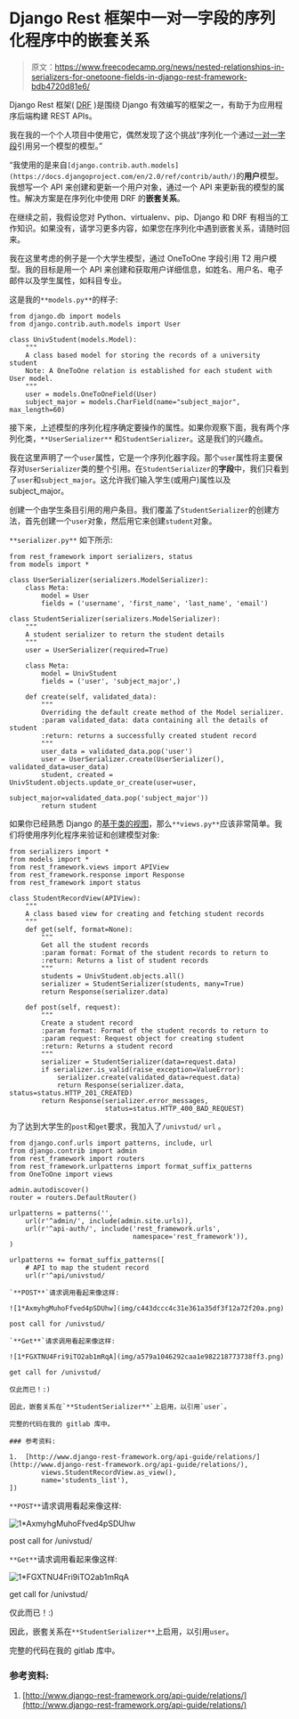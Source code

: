 # Django Rest 框架中一对一字段的序列化程序中的嵌套关系

> 原文：<https://www.freecodecamp.org/news/nested-relationships-in-serializers-for-onetoone-fields-in-django-rest-framework-bdb4720d81e6/>

Django Rest 框架( [DRF](http://www.django-rest-framework.org/) )是围绕 Django 有效编写的框架之一，有助于为应用程序后端构建 REST APIs。

我在我的一个个人项目中使用它，偶然发现了这个挑战“序列化一个通过[一对一字段](https://docs.djangoproject.com/en/1.11/ref/models/fields/#django.db.models.OneToOneField)引用另一个模型的模型。”

“我使用的是来自`[django.contrib.auth.models](https://docs.djangoproject.com/en/2.0/ref/contrib/auth/)`的**用户**模型。我想写一个 API 来创建和更新一个用户对象，通过一个 API 来更新我的模型的属性。解决方案是在序列化中使用 DRF 的**嵌套关系**。

在继续之前，我假设您对 Python、virtualenv、pip、Django 和 DRF 有相当的工作知识。如果没有，请学习更多内容，如果您在序列化中遇到嵌套关系，请随时回来。

我在这里考虑的例子是一个大学生模型，通过 OneToOne 字段引用 T2 用户模型。我的目标是用一个 API 来创建和获取用户详细信息，如姓名、用户名、电子邮件以及学生属性，如科目专业。

这是我的`**models.py**`的样子:

```
from django.db import models
from django.contrib.auth.models import User

class UnivStudent(models.Model):
    """
    A class based model for storing the records of a university student
    Note: A OneToOne relation is established for each student with User model.
    """
    user = models.OneToOneField(User)
    subject_major = models.CharField(name="subject_major", max_length=60)
```

接下来，上述模型的序列化程序确定要操作的属性。如果你观察下面，我有两个序列化类，`**UserSerializer**` 和`StudentSerializer`。这是我们的兴趣点。

我在这里声明了一个`user`属性，它是一个序列化器字段。那个`user`属性将主要保存对`UserSerializer`类的整个引用。在`StudentSerializer`的**字段**中，我们只看到了`user`和`subject_major`。这允许我们输入学生(或用户)属性以及 subject_major。

创建一个由学生条目引用的用户条目。我们覆盖了`StudentSerializer`的创建方法，首先创建一个`user`对象，然后用它来创建`student`对象。

`**serializer.py**` 如下所示:

```
from rest_framework import serializers, status
from models import *

class UserSerializer(serializers.ModelSerializer):
    class Meta:
        model = User
        fields = ('username', 'first_name', 'last_name', 'email')

class StudentSerializer(serializers.ModelSerializer):
    """
    A student serializer to return the student details
    """
    user = UserSerializer(required=True)

    class Meta:
        model = UnivStudent
        fields = ('user', 'subject_major',)

    def create(self, validated_data):
        """
        Overriding the default create method of the Model serializer.
        :param validated_data: data containing all the details of student
        :return: returns a successfully created student record
        """
        user_data = validated_data.pop('user')
        user = UserSerializer.create(UserSerializer(), validated_data=user_data)
        student, created = UnivStudent.objects.update_or_create(user=user,
                            subject_major=validated_data.pop('subject_major'))
        return student
```

如果你已经熟悉 Django 的[基于类的视图](https://docs.djangoproject.com/en/1.11/topics/class-based-views/)，那么`**views.py**`应该非常简单。我们将使用序列化程序来验证和创建模型对象:

```
from serializers import *
from models import *
from rest_framework.views import APIView
from rest_framework.response import Response
from rest_framework import status

class StudentRecordView(APIView):
    """
    A class based view for creating and fetching student records
    """
    def get(self, format=None):
        """
        Get all the student records
        :param format: Format of the student records to return to
        :return: Returns a list of student records
        """
        students = UnivStudent.objects.all()
        serializer = StudentSerializer(students, many=True)
        return Response(serializer.data)

    def post(self, request):
        """
        Create a student record
        :param format: Format of the student records to return to
        :param request: Request object for creating student
        :return: Returns a student record
        """
        serializer = StudentSerializer(data=request.data)
        if serializer.is_valid(raise_exception=ValueError):
            serializer.create(validated_data=request.data)
            return Response(serializer.data, status=status.HTTP_201_CREATED)
        return Response(serializer.error_messages,
                        status=status.HTTP_400_BAD_REQUEST)
```

为了达到大学生的`post`和`get`要求，我加入了`/univstud/` `url` 。

```
from django.conf.urls import patterns, include, url
from django.contrib import admin
from rest_framework import routers
from rest_framework.urlpatterns import format_suffix_patterns
from OneToOne import views

admin.autodiscover()
router = routers.DefaultRouter()

urlpatterns = patterns('',
    url(r'^admin/', include(admin.site.urls)),
    url(r'^api-auth/', include('rest_framework.urls',
                               namespace='rest_framework')),
)

urlpatterns += format_suffix_patterns([
    # API to map the student record
    url(r'^api/univstud/

`**POST**`请求调用看起来像这样:

![1*AxmyhgMuhoFfved4pSDUhw](img/c443dccc4c31e361a35df3f12a72f20a.png)

post call for /univstud/

`**Get**`请求调用看起来像这样:

![1*FGXTNU4Fri9iTO2ab1mRqA](img/a579a1046292caa1e982218773738ff3.png)

get call for /univstud/

仅此而已！:)

因此，嵌套关系在`**StudentSerializer**`上启用，以引用`user`。

完整的代码在我的 gitlab 库中。

### 参考资料:

1.  [http://www.django-rest-framework.org/api-guide/relations/](http://www.django-rest-framework.org/api-guide/relations/),
        views.StudentRecordView.as_view(),
        name='students_list'),
])
```

`**POST**`请求调用看起来像这样:

![1*AxmyhgMuhoFfved4pSDUhw](img/c443dccc4c31e361a35df3f12a72f20a.png)

post call for /univstud/

`**Get**`请求调用看起来像这样:

![1*FGXTNU4Fri9iTO2ab1mRqA](img/a579a1046292caa1e982218773738ff3.png)

get call for /univstud/

仅此而已！:)

因此，嵌套关系在`**StudentSerializer**`上启用，以引用`user`。

完整的代码在我的 gitlab 库中。

### 参考资料:

1.  [http://www.django-rest-framework.org/api-guide/relations/](http://www.django-rest-framework.org/api-guide/relations/)